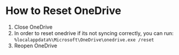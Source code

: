 # How to Reset OneDrive

1. Close OneDrive
2. In order to reset onedrive if its not syncing correctly, you can run:
    `%localappdata%\Microsoft\OneDrive\onedrive.exe /reset`
3. Reopen OneDrive
